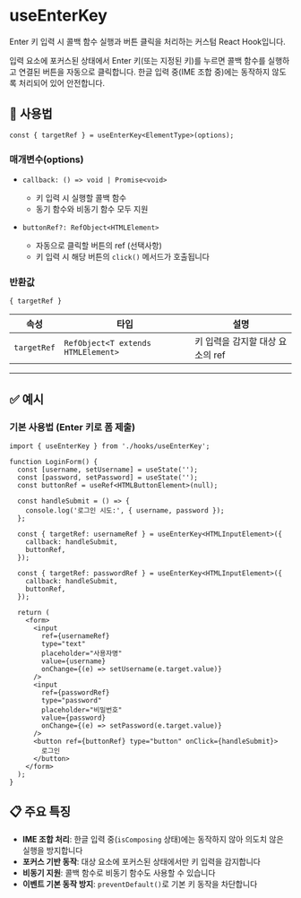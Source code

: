 # useEnterKey

Enter 키 입력 시 콜백 함수 실행과 버튼 클릭을 처리하는 커스텀 React Hook입니다.

입력 요소에 포커스된 상태에서 Enter 키(또는 지정된 키)를 누르면 콜백 함수를 실행하고 연결된 버튼을 자동으로 클릭합니다. 한글 입력 중(IME 조합 중)에는 동작하지 않도록 처리되어 있어 안전합니다.

## 🔗 사용법

```tsx
const { targetRef } = useEnterKey<ElementType>(options);
```

### 매개변수(options)

- `callback: () => void | Promise<void>`
  - 키 입력 시 실행할 콜백 함수
  - 동기 함수와 비동기 함수 모두 지원

- `buttonRef?: RefObject<HTMLElement>`
  - 자동으로 클릭할 버튼의 ref (선택사항)
  - 키 입력 시 해당 버튼의 `click()` 메서드가 호출됩니다

### 반환값

`{ targetRef }`

| 속성        | 타입                               | 설명                             |
| ----------- | ---------------------------------- | -------------------------------- |
| `targetRef` | `RefObject<T extends HTMLElement>` | 키 입력을 감지할 대상 요소의 ref |

---

## ✅ 예시

### 기본 사용법 (Enter 키로 폼 제출)

```tsx
import { useEnterKey } from './hooks/useEnterKey';

function LoginForm() {
  const [username, setUsername] = useState('');
  const [password, setPassword] = useState('');
  const buttonRef = useRef<HTMLButtonElement>(null);

  const handleSubmit = () => {
    console.log('로그인 시도:', { username, password });
  };

  const { targetRef: usernameRef } = useEnterKey<HTMLInputElement>({
    callback: handleSubmit,
    buttonRef,
  });

  const { targetRef: passwordRef } = useEnterKey<HTMLInputElement>({
    callback: handleSubmit,
    buttonRef,
  });

  return (
    <form>
      <input
        ref={usernameRef}
        type="text"
        placeholder="사용자명"
        value={username}
        onChange={(e) => setUsername(e.target.value)}
      />
      <input
        ref={passwordRef}
        type="password"
        placeholder="비밀번호"
        value={password}
        onChange={(e) => setPassword(e.target.value)}
      />
      <button ref={buttonRef} type="button" onClick={handleSubmit}>
        로그인
      </button>
    </form>
  );
}
```

## 📋 주요 특징

- **IME 조합 처리**: 한글 입력 중(`isComposing` 상태)에는 동작하지 않아 의도치 않은 실행을 방지합니다
- **포커스 기반 동작**: 대상 요소에 포커스된 상태에서만 키 입력을 감지합니다
- **비동기 지원**: 콜백 함수로 비동기 함수도 사용할 수 있습니다
- **이벤트 기본 동작 방지**: `preventDefault()`로 기본 키 동작을 차단합니다
